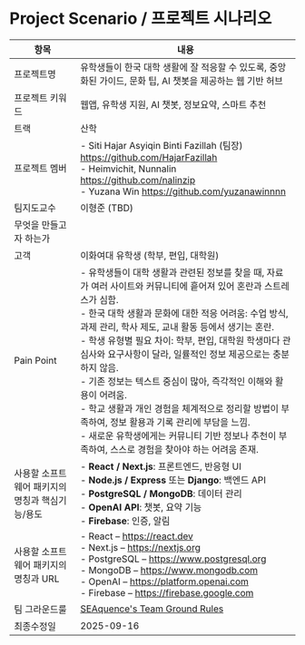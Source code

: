 # Project Scenario / 프로젝트 시나리오

| 항목 | 내용 |
|------|------|
| 프로젝트명 | 유학생들이 한국 대학 생활에 잘 적응할 수 있도록, 중앙화된 가이드, 문화 팁, AI 챗봇을 제공하는 웹 기반 허브 |
| 프로젝트 키워드 | 웹앱, 유학생 지원, AI 챗봇, 정보요약, 스마트 추천 |
| 트랙 | 산학 |
| 프로젝트 멤버 | - Siti Hajar Asyiqin Binti Fazillah (팀장) https://github.com/HajarFazillah <br> - Heimvichit, Nunnalin https://github.com/nalinzip <br> - Yuzana Win https://github.com/yuzanawinnnn |
| 팀지도교수 | 이형준 (TBD) |
| 무엇을 만들고자 하는가 |  |
| 고객 | 이화여대 유학생 (학부, 편입, 대학원) |
| Pain Point | - 유학생들이 대학 생활과 관련된 정보를 찾을 때, 자료가 여러 사이트와 커뮤니티에 흩어져 있어 혼란과 스트레스가 심함. <br> -  한국 대학 생활과 문화에 대한 적응 어려움: 수업 방식, 과제 관리, 학사 제도, 교내 활동 등에서 생기는 혼란. <br> - 학생 유형별 필요 차이: 학부, 편입, 대학원 학생마다 관심사와 요구사항이 달라, 일률적인 정보 제공으로는 충분하지 않음. <br> - 기존 정보는 텍스트 중심이 많아, 즉각적인 이해와 활용이 어려움. <br> - 학교 생활과 개인 경험을 체계적으로 정리할 방법이 부족하여, 정보 활용과 기록 관리에 부담을 느낌. <br> - 새로운 유학생에게는 커뮤니티 기반 정보나 추천이 부족하여, 스스로 경험을 찾아야 하는 어려움 존재. |
| 사용할 소프트웨어 패키지의 명칭과 핵심기능/용도 | - **React / Next.js**: 프론트엔드, 반응형 UI <br> - **Node.js / Express** 또는 **Django**: 백엔드 API <br> - **PostgreSQL / MongoDB**: 데이터 관리 <br> - **OpenAI API**: 챗봇, 요약 기능 <br> - **Firebase**: 인증, 알림 |
| 사용할 소프트웨어 패키지의 명칭과 URL | - React – https://react.dev <br> - Next.js – https://nextjs.org <br> - PostgreSQL – https://www.postgresql.org <br> - MongoDB – https://www.mongodb.com <br> - OpenAI – https://platform.openai.com <br> - Firebase – https://firebase.google.com |
| 팀 그라운드룰 | [SEAquence's Team Ground Rules](./GroundRule.md) |
| 최종수정일 | 2025-09-16 |
